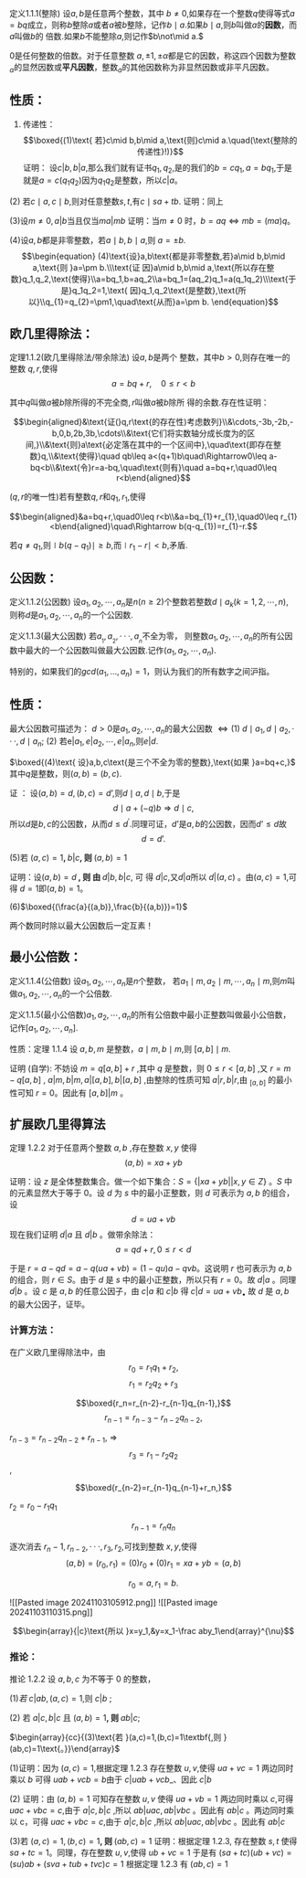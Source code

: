 定义1.1.1(整除) 设$a,b$是任意两个整数，其中 $b\neq0$,如果存在一个整数$q$使得等式$a=bq$成立，则称$b$整除$a$或者$a$被$b$整除，记作$b\mid a.$如果$b\mid a$,则$b$叫做$a$的**因数**，而$a$叫做$b$的 倍数.如果$b$不能整除$a$,则记作$b\not\mid a.$


0是任何整数的倍数。对于任意整数 $a,\pm1,\pm\alpha$都是它的因数，称这四个因数为整数$_{\alpha}$的显然因数或**平凡因数**，整数$_{a}$的其他因数称为非显然因数或非平凡因数。

## 性质：
1. 传递性：
$$\boxed{(1)\text{ 若}c\mid b,b\mid a,\text{则}c\mid a.\quad(\text{整除的传递性}!)}$$
证明：
设$c|b,b|a$,那么我们就有证书$q_{1},q_{2}$,是的我们的$b=cq_{1},a=bq_{1}$,于是就是$a=c(q_{1}q_{2})$因为$q_{1}q_{2}$是整数，所以$c|a$。

(2) 若$c\mid a,c\mid b$,则对任意整数$s,t$,有$c\mid sa+tb.$
证明：同上

(3)设$m\neq0,a|b$当且仅当$ma|mb$
证明：当$m\neq0$ 时，$b=aq\Leftrightarrow mb=(ma)q$。

(4)设$a,b$都是非零整数，若$a\mid b,b\mid a$,则 $a=\pm b.$
$$\begin{equation}
    (4)\text{设}a,b\text{都是非零整数,若}a\mid b,b\mid a,\text{则 }a=\pm b.\\\text{证 因}a\mid b,b\mid a,\text{所以存在整数}q_1,q_2,\text{使得}\\a=bq_1,b=aq_2\\a=bq_1=(aq_2)q_1=a(q_1q_2)\\\text{于是}q_1q_2=1,\text{ 因}q_1,q_2\text{是整数},\text{所以}\\q_{1}=q_{2}=\pm1,\quad\text{从而}a=\pm b.
\end{equation}$$


## 欧几里得除法：
定理1.1.2(欧几里得除法/带余除法) 设$a,b$是两个
整数，其中$b>0$,则存在唯一的整数 $q,r$,使得
$$a=bq+r,\quad0\leq r<b$$

其中$q$叫做$a$被$b$除所得的不完全商$,r$叫做$a$被$b$除所
得的余数.存在性证明：

$$\begin{aligned}&\text{证(}q,r\text{的存在性)考虑数列}\\&\cdots,-3b,-2b,-b,0,b,2b,3b,\cdots\\&\text{它们将实数轴分成长度为的区间,}\\&\text{则}a\text{必定落在其中的一个区间中},\quad\text{即存在整数}q,\\&\text{使得}\quad qb\leq a<(q+1)b\quad\Rightarrow0\leq a-bq<b\\&\text{令}r=a-bq,\quad\text{则有}\quad a=bq+r,\quad0\leq r<b\end{aligned}$$


$(q,r$的唯一性)若有整数$q,r$和$q_1,r_1$,使得


$$\begin{aligned}&a=bq+r,\quad0\leq r<b\\&a=bq_{1}+r_{1},\quad0\leq r_{1}<b\end{aligned}\quad\Rightarrow b(q-q_{1})=r_{1}-r.$$

若$q\neq q_1$,则$\mid b(q-q_1)\mid\geq b$,而$\mid r_1-r\mid<b$,矛盾.

## 公因数：
定义1.1.2(公因数) 设$a_1,a_2,\cdots,a_n$是$n(n\geq2)$个整数若整数$d\mid a_k(k=1,2,\cdots,n)$, 则称$d$是$a_1,a_2,\cdots,a_n$的一个公因数.

定义1.1.3(最大公因数) 若$a_{_1},a_{_2},\cdotp\cdotp\cdotp,a_{_n}$不全为零， 则整数$a_1,a_2,\cdots,a_n$的所有公因数中最大的一个公因数叫做最大公因数.记作$(a_1,a_2,\cdots,a_n).$

特别的，如果我们的$gcd(a_{1},\dots,a_{n})=1$，则认为我们的所有数字之间沪指。


## 性质：
最大公因数可描述为：
$d>0$是$a_1,a_2,\cdots,a_n$的最大公因数
$\Leftrightarrow ( 1)$ $d\mid a_{1}, d\mid a_{2}, \cdotp \cdotp \cdotp , d\mid a_{n};$
(2) 若e$|a_1,e|a_2,\cdots,e|a_n$,则$e|d.$

$\boxed{(4)\text{ 设}a,b,c\text{是三个不全为零的整数},\text{如果 }a=bq+c,}$ 其中$q$是整数，则$(a,b)=(b,c).$

证 ：
设$(a,b)=d,(b,c)=d’$,则$d\mid a,d\mid b$,于是
$$d\mid a+(-q)b\Rightarrow d\mid c,$$
所以$d$是$b,c$的公因数，从而$d\leq d^\prime.$同理可证，$d’$是$a,b$的公因数，因而$d’\leq d$故
$$d=d’.$$

(5)若 $( a, c) = 1\textbf{, }b| c\textbf{, 则 }( a, b) = 1$

证明：设$( a, b) = d\textbf{ , 则 由 }d| b, b| c$, 可 得 $d| c$,又$d|a$所以 $d|(a,c)$ 。由$(a,c)=1$,可得 $d=1$即$(a,b)=1$。

(6)$\boxed{(\frac{a}{(a,b)},\frac{b}{(a,b)})=1}$

两个数同时除以最大公因数后一定互素！

## 最小公倍数：
定义1.1.4(公倍数) 设$a_1,a_2,\cdots,a_n$是$n$个整数， 若$a_1\mid m,a_2\mid m,\cdots,a_n\mid m$,则$m$叫做$a_1,a_2,\cdots,a_n$的一个公倍数.

定义1.1.5(最小公倍数)$a_1,a_2,\cdots,a_n$的所有公倍数中最小正整数叫做最小公倍数，记作$[a_1,a_2,\cdots,a_n].$

性质：定理 1.1.4 设 $a,b,m$ 是整数，$a\mid m,b\mid m$,则 $[a,b]\mid m.$

证明 (自学): 不妨设 $m=q[a,b]+r$ ,其中 $q$ 是整数，则 $0\leq r<[a,b]$ ,又 $r= m- q[ a, b]$ , $a| m, b| m, a| [ a, b] , b| [ a, b]$ ,由整除的性质可知 $a|r,b|r$,由 $_[a,b]$ 的最小性可知 $r=0$。因此有 $[ a, b] | m$ 。

## 扩展欧几里得算法
定理 1.2.2 对于任意两个整数 $a,b$ ,存在整数 $x,y$ 使得
$$(a,b)=xa+yb$$

证明：设 $z$ 是全体整数集合。做一个如下集合：$S=\{|xa+yb||x,y\in Z\}$ 。$S$ 中的元素显然大于等于 0。设 $d$ 为 $s$ 中的最小正整数，则 $d$ 可表示为 $a,b$ 的组合，设
$$d=ua+vb$$
现在我们证明 $d|a$ 且 $d|b$ 。做带余除法：
$$a=qd+r,0\leq r<d$$

于是 $r= a- qd= a- q( ua+ vb) = ( 1- qu) a- qvb$。这说明 $r$ 也可表示为 $a,b$ 的组合，则 $r\in S$。由于 $d$ 是 $s$ 中的最小正整数，所以只有 $r=0$。故 $d|a$ 。同理 $d|b$ 。设 $c$ 是 $a,b$ 的任意公因子，由 $c|a$ 和 $c|b$ 得 $c|d=ua+vb_{\bullet}$ 故 $d$ 是 $a,b$ 的最大公因子，证毕。

### 计算方法：
在广义欧几里得除法中，由
$$r_0=r_1q_1+r_2,$$
$$r_1=r_2q_2+r_3$$

$$\boxed{r_n=r_{n-2}-r_{n-1}q_{n-1},}$$
$$r_{n-1}=r_{n-3}-r_{n-2}q_{n-2},$$

$r_{n- 3}= r_{n- 2}q_{n- 2}+ r_{n- 1}$, $\Longrightarrow$ $$r_3= r_1- r_2q_2$$,

$$\boxed{r_{n-2}=r_{n-1}q_{n-1}+r_n,}$$


$r_2=r_0-r_1q_1$

$$r_{n-1}=r_nq_n$$

逐次消去 $r_n-1,r_{n-2},\cdotp\cdotp\cdotp,r_3,r_2$,可找到整数 $x,y$,使得
$$(a,b)=(r_0,r_1)=(0)r_0+(0)r_1=xa+yb=(a,b)$$

$$r_0=a,r_1=b.$$

![[Pasted image 20241103105912.png]]
![[Pasted image 20241103110315.png]]

$$\begin{array}{|c}\text{所以 }x=y_1,&y=x_1-\frac aby_1\end{array}^{\nu}$$

### 推论：
推论 1.2.2 设 $a,b,c$ 为不等于 0 的整数，

$(1) \textit{若  }c| ab, ( a, c) = 1$,则 $c|b$ ;

(2) 若 $a|c,b|c$ 且 $( a, b) = 1\textbf{, 则 }ab| c$;

$\begin{array}{cc}{(3)\text{若 }(a,c)=1,(b,c)=1\textbf{,则 }(ab,c)=1\text{。}}\end{array}$


(1)证明：因为 $(a,c)=1$,根据定理 1.2.3 存在整数 $u,v$,使得
$ua+vc=1$ 两边同时乘以 $b$ 可得 $uab+vcb=b$由于 $c|uab+vcb\_$、因此 $c|b$

(2) 证明：由 $(a,b)=1$ 可知存在整数 $u,v$ 使得 $ua+vb=1$ 两边同时乘以 $c$,可得 $uac+vbc=c$,由于 $a|c,b|c$ ,所以 $ab|uac,ab|vbc$ 。因此有 $ab|c$ 。两边同时乘以 c，可得 $uac+vbc=c$,由于 $a|c,b|c$ ,所以 $ab|uac,ab|vbc$ 。因此有 $ab|c$

(3)若 $( a, c) = 1, ( b, c) = 1\textbf{, 则 }$ $( ab, c) = 1$
证明：根据定理 1.2.3, 存在整数 $s,t$ 使得 $sa+tc=1$。同理，存在整数 $u,v$,使得 $ub+vc=1$ 于是有 $(sa+tc)(ub+vc)=(su)ab+(sva+tub+tvc)c=1$ 根据定理 1.2.3 有 $( ab, c) = 1$ 